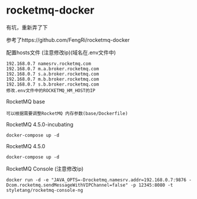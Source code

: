 # rocketmq-docker
有坑，重新弄了下

参考了https://github.com/FengRi/rocketmq-docker

配置hosts文件 (注意修改ip)(域名在.env文件中)

    192.168.0.7 namesrv.rocketmq.com
    192.168.0.7 m.a.broker.rocketmq.com
    192.168.0.7 s.a.broker.rocketmq.com
    192.168.0.7 m.b.broker.rocketmq.com
    192.168.0.7 s.b.broker.rocketmq.com
    修改.env文件中的ROCKETMQ_HM_HOST的IP

RocketMQ base

    可以根据需要调整RocketMQ 内存参数(base/Dockerfile)

RocketMQ 4.5.0-incubating

    docker-compose up -d

RocketMQ 4.5.0

    docker-compose up -d

RocketMQ Console (注意修改ip)

    docker run -d -e "JAVA_OPTS=-Drocketmq.namesrv.addr=192.168.0.7:9876 -Dcom.rocketmq.sendMessageWithVIPChannel=false" -p 12345:8080 -t styletang/rocketmq-console-ng
